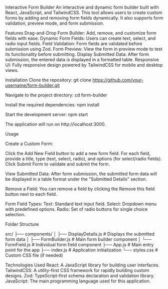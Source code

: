 Interactive Form Builder
An interactive and dynamic form builder built with React, JavaScript, and TailwindCSS. This tool allows users to create custom forms by adding and removing form fields dynamically. It also supports form validation, preview mode, and form submission.

Features
Drag-and-Drop Form Builder: Add, remove, and customize form fields with ease.
Dynamic Form Fields: Users can create text, select, and radio input fields.
Field Validation: Form fields are validated before submission using Zod.
Form Preview: View the form in preview mode to test its functionality before submitting.
Display Submitted Data: After form submission, the entered data is displayed in a formatted table.
Responsive UI: Fully responsive design powered by TailwindCSS for mobile and desktop views.

Installation
Clone the repository:
git clone https://github.com/your-username/form-builder.git

Navigate to the project directory:
cd form-builder

Install the required dependencies:
npm install

Start the development server:
npm start

The application will run on http://localhost:3000.

Usage

Create a Custom Form:

Click the Add New Field button to add a new form field.
For each field, provide a title, type (text, select, radio), and options (for select/radio fields).
Click Submit Form to validate and submit the form.

View Submitted Data:
After form submission, the submitted form data will be displayed in a table format under the "Submitted Details" section.

Remove a Field:
You can remove a field by clicking the Remove this field button next to each field.

Form Field Types:
Text: Standard text input field.
Select: Dropdown menu with predefined options.
Radio: Set of radio buttons for single choice selection.

Folder Structure

src/
├── components/
│   ├── DisplayDetails.js        # Displays the submitted form data
│   ├── FormBuilder.js           # Main form builder component
│   └── FormField.js             # Individual form field component
├── App.js                       # Main entry point for the app
├── index.js                     # Application initialization
└── styles.css                   # Custom CSS file (if needed)

Technologies Used
React: A JavaScript library for building user interfaces.
TailwindCSS: A utility-first CSS framework for rapidly building custom designs.
Zod: TypeScript-first schema declaration and validation library.
JavaScript: The main programming language used for this application.
